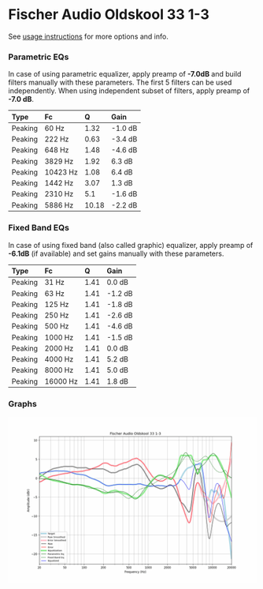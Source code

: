 # Fischer Audio Oldskool 33 1-3
See [usage instructions](https://github.com/jaakkopasanen/AutoEq#usage) for more options and info.

### Parametric EQs
In case of using parametric equalizer, apply preamp of **-7.0dB** and build filters manually
with these parameters. The first 5 filters can be used independently.
When using independent subset of filters, apply preamp of **-7.0 dB**.

| Type    | Fc       |     Q | Gain    |
|:--------|:---------|:------|:--------|
| Peaking | 60 Hz    |  1.32 | -1.0 dB |
| Peaking | 222 Hz   |  0.63 | -3.4 dB |
| Peaking | 648 Hz   |  1.48 | -4.6 dB |
| Peaking | 3829 Hz  |  1.92 | 6.3 dB  |
| Peaking | 10423 Hz |  1.08 | 6.4 dB  |
| Peaking | 1442 Hz  |  3.07 | 1.3 dB  |
| Peaking | 2310 Hz  |  5.1  | -1.6 dB |
| Peaking | 5886 Hz  | 10.18 | -2.2 dB |

### Fixed Band EQs
In case of using fixed band (also called graphic) equalizer, apply preamp of **-6.1dB**
(if available) and set gains manually with these parameters.

| Type    | Fc       |    Q | Gain    |
|:--------|:---------|:-----|:--------|
| Peaking | 31 Hz    | 1.41 | 0.0 dB  |
| Peaking | 63 Hz    | 1.41 | -1.2 dB |
| Peaking | 125 Hz   | 1.41 | -1.8 dB |
| Peaking | 250 Hz   | 1.41 | -2.6 dB |
| Peaking | 500 Hz   | 1.41 | -4.6 dB |
| Peaking | 1000 Hz  | 1.41 | -1.5 dB |
| Peaking | 2000 Hz  | 1.41 | 0.0 dB  |
| Peaking | 4000 Hz  | 1.41 | 5.2 dB  |
| Peaking | 8000 Hz  | 1.41 | 5.0 dB  |
| Peaking | 16000 Hz | 1.41 | 1.8 dB  |

### Graphs
![](./Fischer%20Audio%20Oldskool%2033%201-3.png)